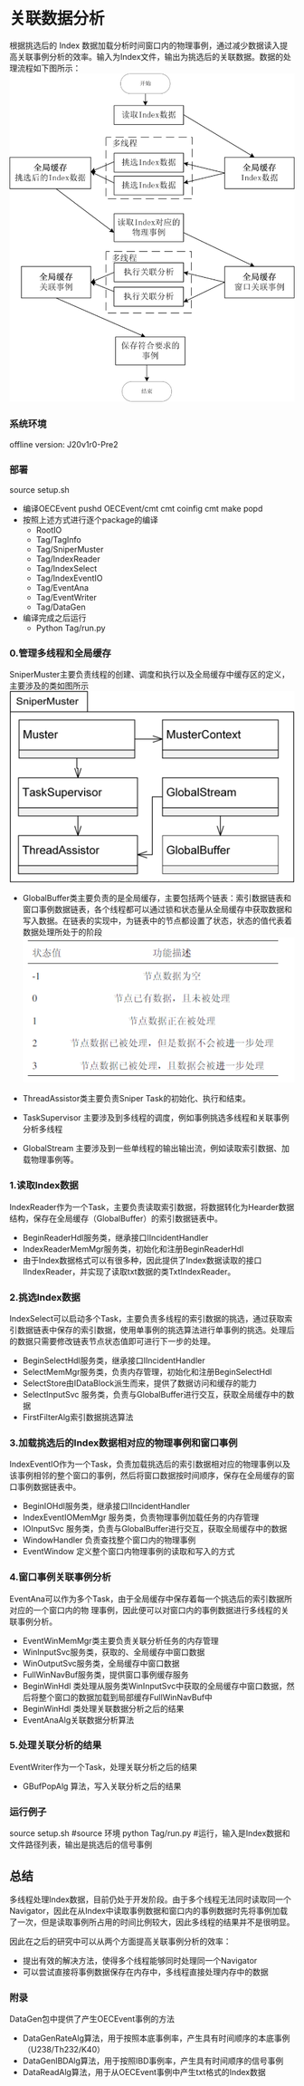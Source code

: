 # 关联数据分析

根据挑选后的 Index 数据加载分析时间窗口内的物理事例，通过减少数据读入提高关联事例分析的效率。输入为Index文件，输出为挑选后的关联数据。数据的处理流程如下图所示：
![](https://github.com/saborforly/Correlation-Analysis/blob/main/image/aam.png)
### 系统环境
offline version: J20v1r0-Pre2

### 部署
source setup.sh
* 编译OECEvent
pushd OECEvent/cmt
cmt coinfig
cmt make
popd
* 按照上述方式进行逐个package的编译
    * RootIO   
    * Tag/TagInfo
    * Tag/SniperMuster
    * Tag/IndexReader
    * Tag/IndexSelect
    * Tag/IndexEventIO
    * Tag/EventAna
    * Tag/EventWriter
    * Tag/DataGen
* 编译完成之后运行
    * Python Tag/run.py



### 0.管理多线程和全局缓存
SniperMuster主要负责线程的创建、调度和执行以及全局缓存中缓存区的定义，主要涉及的类如图所示
![](https://github.com/saborforly/Correlation-Analysis/blob/main/image/sniperMuster.png)
* GlobalBuffer类主要负责的是全局缓存，主要包括两个链表：索引数据链表和窗口事例数据链表，各个线程都可以通过锁和状态量从全局缓存中获取数据和写入数据。在链表的实现中，为链表中的节点都设置了状态，状态的值代表着数据处理所处于的阶段
![](https://github.com/saborforly/Correlation-Analysis/blob/main/image/linkNode.png)

* ThreadAssistor类主要负责Sniper Task的初始化、执行和结束。
* TaskSupervisor 主要涉及到多线程的调度，例如事例挑选多线程和关联事例分析多线程
* GlobalStream 主要涉及到一些单线程的输出输出流，例如读取索引数据、加载物理事例等。


### 1.读取Index数据
IndexReader作为一个Task，主要负责读取索引数据，将数据转化为Hearder数据结构，保存在全局缓存（GlobalBuffer）的索引数据链表中。
* BeginReaderHdl服务类，继承接口IIncidentHandler
* IndexReaderMemMgr服务类，初始化和注册BeginReaderHdl
* 由于Index数据格式可以有很多种，因此提供了Index数据读取的接口IIndexReader，并实现了读取txt数据的类TxtIndexReader。

### 2.挑选Index数据
IndexSelect可以启动多个Task，主要负责多线程的索引数据的挑选，通过获取索引数据链表中保存的索引数据，使用单事例的挑选算法进行单事例的挑选。处理后的数据只需要修改链表节点状态值即可进行下一步的处理。
* BeginSelectHdl服务类，继承接口IIncidentHandler
* SelectMemMgr服务类，负责内存管理，初始化和注册BeginSelectHdl
* SelectStore由IDataBlock派生而来，提供了数据访问和缓存的能力
* SelectInputSvc 服务类，负责与GlobalBuffer进行交互，获取全局缓存中的数据
* FirstFilterAlg索引数据挑选算法

### 3.加载挑选后的Index数据相对应的物理事例和窗口事例
IndexEventIO作为一个Task，负责加载挑选后的索引数据相对应的物理事例以及该事例相邻的整个窗口的事例，然后将窗口数据按时间顺序，保存在全局缓存的窗口事例数据链表中。
* BeginIOHdl服务类，继承接口IIncidentHandler
* IndexEventIOMemMgr 服务类，负责物理事例加载任务的内存管理
* IOInputSvc 服务类，负责与GlobalBuffer进行交互，获取全局缓存中的数据
* WindowHandler 负责查找整个窗口内的物理事例
* EventWindow 定义整个窗口内物理事例的读取和写入的方式

### 4.窗口事例关联事例分析
EventAna可以作为多个Task，由于全局缓存中保存着每一个挑选后的索引数据所对应的一个窗口内的物
理事例，因此便可以对窗口内的事例数据进行多线程的关联事例分析。
* EventWinMemMgr类主要负责关联分析任务的内存管理
* WinInputSvc服务类，获取的、全局缓存中窗口数据
* WinOutputSvc服务类，全局缓存中窗口数据
* FullWinNavBuf服务类，提供窗口事例缓存服务
* BeginWinHdl 类处理从服务类WinInputSvc中获取的全局缓存中窗口数据，然后将整个窗口的数据加载到局部缓存FullWinNavBuf中
* BeginWinHdl 类处理关联数据分析之后的结果
* EventAnaAlg关联数据分析算法

### 5.处理关联分析的结果
EventWriter作为一个Task，处理关联分析之后的结果
* GBufPopAlg 算法，写入关联分析之后的结果

### 运行例子
source setup.sh  #source 环境
python Tag/run.py  #运行，输入是Index数据和文件路径列表，输出是挑选后的信号事例

## 总结
多线程处理Index数据，目前仍处于开发阶段。由于多个线程无法同时读取同一个Navigator，因此在从Index中读取事例数据和窗口内的事例数据时先将事例加载了一次，但是读取事例所占用的时间比例较大，因此多线程的结果并不是很明显。

因此在之后的研究中可以从两个方面提高关联事例分析的效率：
* 提出有效的解决方法，使得多个线程能够同时处理同一个Navigator
* 可以尝试直接将事例数据保存在内存中，多线程直接处理内存中的数据

### 附录
DataGen包中提供了产生OECEvent事例的方法
* DataGenRateAlg算法，用于按照本底事例率，产生具有时间顺序的本底事例（U238/Th232/K40）
* DataGenIBDAlg算法，用于按照IBD事例率，产生具有时间顺序的信号事例
* DataReadAlg算法，用于从OECEvent事例中产生txt格式的Index数据
